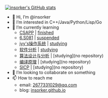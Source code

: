[![insorker's GitHub stats](https://github-readme-stats.vercel.app/api?username=insorker&show_icons=true)](https://github.com/anuraghazra/github-readme-stats)
- 👋 Hi, I’m @insorker
- 👀 I’m interested in C++/Java/Python/Lisp/Go
- 🌱 I’m currently learning
  - [CSAPP](http://www.cs.cmu.edu/~213/index.html) | [finished](https://github.com/insorker/CSAPP)
  - [6.S081](https://pdos.csail.mit.edu/6.828/2020/index.html) | [suspended](https://github.com/insorker/6.S081)
  - [jyy's操作系统](https://space.bilibili.com/202224425/channel/collectiondetail?sid=192498) | [studying](https://github.com/insorker/nju-os-workbench-2022)
  - [软件分析](https://space.bilibili.com/2919428) | [studying](https://github.com/insorker/Tai-e-assignments)
  - [算法设计与分析](https://space.bilibili.com/474662253) | [studying](no repository)
  - [编译原理](https://www.bilibili.com/video/BV1NE411376V?spm_id_from=333.337.search-card.all.click) | [studying](no repository)
  - [SICP](https://www.bilibili.com/video/BV1Xx41117tr) | [studying](no repository)
- 💞️ I’m looking to collaborate on something
- 📫 How to reach me
  - email: 2677331029@qq.com
  - blog: [insorker.github.io](https://insorker.github.io/)

<!---
insorker/insorker is a ✨ special ✨ repository because its `README.md` (this file) appears on your GitHub profile.
You can click the Preview link to take a look at your changes.
--->
